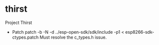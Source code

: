 # thirst
Project Thirst

* Patch
  patch -b -N -d ../esp-open-sdk/sdk/include -p1 < esp8266-sdk-ctypes.patch
  Must resolve the c_types.h issue.

